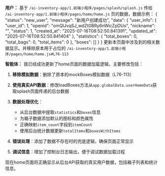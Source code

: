 **用户：** 
基于 `/ai-inventory-app/1.前端小程序/pages/splash/splash.js` 传给 `/ai-inventory-app/1.前端小程序/pages/home/home.js` 页的数据，数据示例：
 { 
   "status": "new_user", 
   "message": "新用户创建成功", 
   "data": { 
     "user_info": { 
       "user_id": 1, 
       "openid": "omQlJvqSJ_wdZt0BRy6nWicZpDUo", 
       "nickname": "", 
       "status": 1, 
       "created_at": "2025-07-16T08:52:50.841391", 
       "updated_at": "2025-07-16T08:52:50.841404" 
     }, 
     "statistics": { 
       "total_boxes": 0, 
       "total_bags": 0, 
       "total_items": 0 
     }, 
     "boxes": [] 
   } 
 } 
 更新本页面中涉及到的相关数据显示。并移除原本用于占位的 `/ai-inventory-app/1.前端小程序/pages/home/home.js#L76-113`

**智能体：** 
我已经成功更新了home页面的数据加载逻辑，主要修改包括：

1. **移除模拟数据**：删除了原本的mockBoxes模拟数据（L76-113）

2. **使用真实API数据**：修改loadBoxes方法从`app.globalData.userHomeData`获取splash页面传递的后台数据

3. **数据处理优化**：
   - 从后台数据中提取`statistics`和`boxes`信息
   - 为箱子数据添加默认的图标和颜色属性
   - 正确映射`item_count`字段到`itemCount`
   - 使用后台统计数据更新`totalItems`和`boxesWithItems`

4. **错误处理**：添加了数据不存在时的兜底逻辑，确保页面正常显示

5. **调试信息**：增加了控制台日志输出，便于调试数据加载过程

现在home页面将正确显示从后台API获取的真实用户数据，包括箱子列表和统计信息。